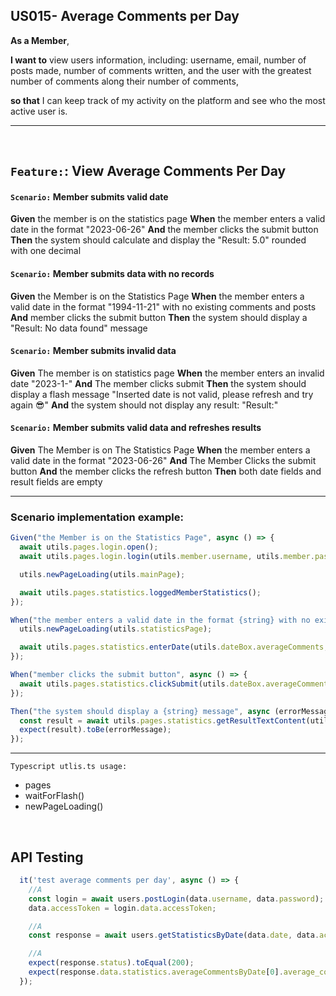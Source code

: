 ## US015- Average Comments per Day

**As a Member**,

**I want to** view users information, including: username, email, number of posts made, number of comments written, and the user with the greatest number of comments along their number of comments,

**so that** I can keep track of my activity on the platform and see who the most active user is.

--- 
&nbsp;

## `Feature:`: View Average Comments Per Day

#### `Scenario:` Member submits valid date
  **Given** the member is on the statistics page
  **When** the member enters a valid date in the format "2023-06-26"
  **And** the member clicks the submit button
  **Then** the system should calculate and display the "Result: 5.0" rounded with one decimal

#### `Scenario:` Member submits data with no records

  **Given** the Member is on the Statistics Page
  **When** the member enters a valid date in the format "1994-11-21" with no existing comments and posts
  **And** member clicks the submit button
  **Then** the system should display a "Result: No data found" message

#### `Scenario:` Member submits invalid data

  **Given** The member is on statistics page
  **When** the member enters an invalid date "2023-1-"
  **And** The member clicks submit
  **Then** the system should display a flash message "Inserted date is not valid, please refresh and try again 😎"
  **And** the system should not display any result: "Result:"

#### `Scenario:` Member submits valid data and refreshes results

  **Given** The Member is on The Statistics Page
  **When** the member enters a valid date in the format "2023-06-26"
  **And** The Member Clicks the submit button
  **And** the member clicks the refresh button
  **Then** both date fields and result fields are empty

  ___

### Scenario implementation example:

```Typescript
Given("the Member is on the Statistics Page", async () => {
  await utils.pages.login.open();
  await utils.pages.login.login(utils.member.username, utils.member.password);

  utils.newPageLoading(utils.mainPage);

  await utils.pages.statistics.loggedMemberStatistics();
});

When("the member enters a valid date in the format {string} with no existing comments and posts", async (date) => {
  utils.newPageLoading(utils.statisticsPage);

  await utils.pages.statistics.enterDate(utils.dateBox.averageComments, date);
});

When("member clicks the submit button", async () => {
  await utils.pages.statistics.clickSubmit(utils.dateBox.averageComments);
});

Then("the system should display a {string} message", async (errorMessage) => {
  const result = await utils.pages.statistics.getResultTextContent(utils.dateBox.averageComments);
  expect(result).toBe(errorMessage);
});
```

---

```Typescript utlis.ts usage:```

* pages
* waitForFlash()
* newPageLoading()

&nbsp;

## API Testing

```Typescript 
  it('test average comments per day', async () => {
    //A
    const login = await users.postLogin(data.username, data.password);
    data.accessToken = login.data.accessToken;

    //A
    const response = await users.getStatisticsByDate(data.date, data.accessToken);

    //A
    expect(response.status).toEqual(200);
    expect(response.data.statistics.averageCommentsByDate[0].average_comments_per_post).toBe('5.0');
  });
  ```

  